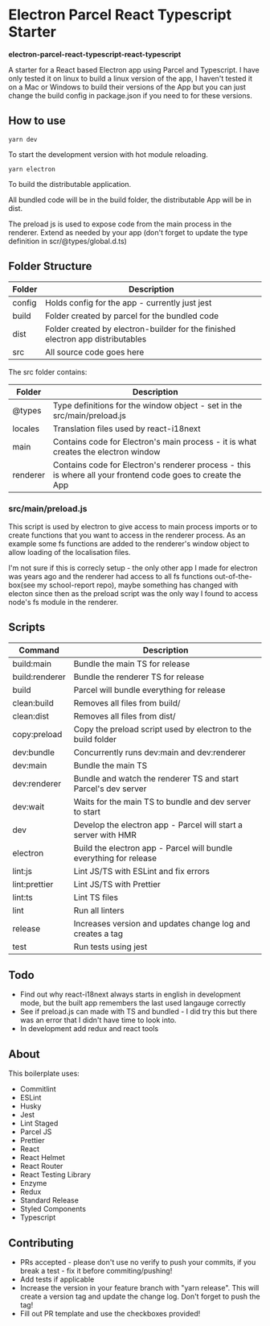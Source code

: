 # Electron Parcel React Typescript Starter

**electron-parcel-react-typescript-react-typescript**

A starter for a React based Electron app using Parcel and Typescript. I have only tested it on linux to build a linux version of the app, I haven't tested it on a Mac or Windows to build their versions of the App but you can just change the build config in package.json if you need to for these versions.

## How to use

```
yarn dev
```

To start the development version with hot module reloading.

```
yarn electron
```

To build the distributable application.

All bundled code will be in the build folder, the distributable App will be in dist.

The preload js is used to expose code from the main process in the renderer. Extend as needed by your app (don't forget to update the type definition in scr/@types/global.d.ts)

## Folder Structure

| Folder | Description                                                                     |
| ------ | ------------------------------------------------------------------------------- |
| config | Holds config for the app - currently just jest                                  |
| build  | Folder created by parcel for the bundled code                                   |
| dist   | Folder created by electron-builder for the finished electron app distributables |
| src    | All source code goes here                                                       |

The src folder contains:

| Folder   | Description                                                                                                 |
| -------- | ----------------------------------------------------------------------------------------------------------- |
| @types   | Type definitions for the window object - set in the src/main/preload.js                                     |
| locales  | Translation files used by react-i18next                                                                     |
| main     | Contains code for Electron's main process - it is what creates the electron window                          |
| renderer | Contains code for Electron's renderer process - this is where all your frontend code goes to create the App |

### src/main/preload.js

This script is used by electron to give access to main process imports or to create functions that you want to access in the renderer process. As an example some fs functions are added to the renderer's window object to allow loading of the localisation files.

I'm not sure if this is correcly setup - the only other app I made for electron was years ago and the renderer had access to all fs functions out-of-the-box(see my school-report repo), maybe something has changed with electon since then as the preload script was the only way I found to access node's fs module in the renderer.

## Scripts

| Command        | Description                                                        |
| -------------- | ------------------------------------------------------------------ |
| build:main     | Bundle the main TS for release                                     |
| build:renderer | Bundle the renderer TS for release                                 |
| build          | Parcel will bundle everything for release                          |
| clean:build    | Removes all files from build/                                      |
| clean:dist     | Removes all files from dist/                                       |
| copy:preload   | Copy the preload script used by electron to the build folder       |
| dev:bundle     | Concurrently runs dev:main and dev:renderer                        |
| dev:main       | Bundle the main TS                                                 |
| dev:renderer   | Bundle and watch the renderer TS and start Parcel's dev server     |
| dev:wait       | Waits for the main TS to bundle and dev server to start            |
| dev            | Develop the electron app - Parcel will start a server with HMR     |
| electron       | Build the electron app - Parcel will bundle everything for release |
| lint:js        | Lint JS/TS with ESLint and fix errors                              |
| lint:prettier  | Lint JS/TS with Prettier                                           |
| lint:ts        | Lint TS files                                                      |
| lint           | Run all linters                                                    |
| release        | Increases version and updates change log and creates a tag         |
| test           | Run tests using jest                                               |

## Todo

- Find out why react-i18next always starts in english in development mode, but the built app remembers the last used langauge correctly
- See if preload.js can made with TS and bundled - I did try this but there was an error that I didn't have time to look into.
- In development add redux and react tools

## About

This boilerplate uses:

- Commitlint
- ESLint
- Husky
- Jest
- Lint Staged
- Parcel JS
- Prettier
- React
- React Helmet
- React Router
- React Testing Library
- Enzyme
- Redux
- Standard Release
- Styled Components
- Typescript

## Contributing

- PRs accepted - please don't use no verify to push your commits, if you break a test - fix it before commiting/pushing!
- Add tests if applicable
- Increase the version in your feature branch with "yarn release". This will create a version tag and update the change log. Don't forget to push the tag!
- Fill out PR template and use the checkboxes provided!
